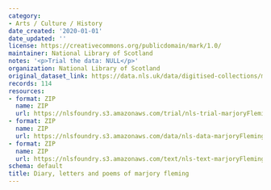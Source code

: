 ```yaml
---
category:
- Arts / Culture / History
date_created: '2020-01-01'
date_updated: ''
license: https://creativecommons.org/publicdomain/mark/1.0/
maintainer: National Library of Scotland
notes: '<p>Trial the data: NULL</p>'
organization: National Library of Scotland
original_dataset_link: https://data.nls.uk/data/digitised-collections/marjory-fleming/
records: 114
resources:
- format: ZIP
  name: ZIP
  url: https://nlsfoundry.s3.amazonaws.com/trial/nls-trial-marjoryFleming.zip
- format: ZIP
  name: ZIP
  url: https://nlsfoundry.s3.amazonaws.com/data/nls-data-marjoryFleming.zip
- format: ZIP
  name: ZIP
  url: https://nlsfoundry.s3.amazonaws.com/text/nls-text-marjoryFleming.zip
schema: default
title: Diary, letters and poems of marjory fleming
---
```


